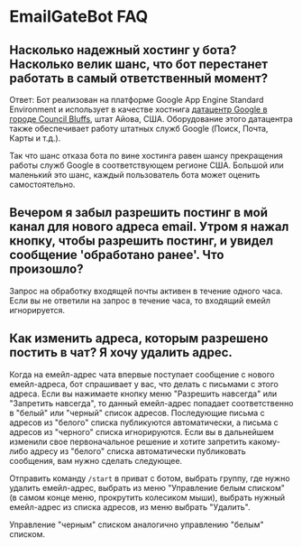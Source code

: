 # EmailGateBot FAQ

## Насколько надежный хостинг у бота? Насколько велик шанс, что бот перестанет работать в самый ответственный момент?

Ответ: Бот реализован на платформе Google App Engine Standard Environment и использует в качестве хостнига [датацентр Google в городе Council Bluffs](https://www.google.com/about/datacenters/inside/locations/council-bluffs/), штат Айова, США. Оборудование этого датацентра также обеспечивает работу штатных служб Google (Поиск, Почта, Карты и т.д.).

Так что шанс отказа бота по вине хостинга равен шансу прекращения работы служб Google в соответствующем регионе США. Большой или маленький это шанс, каждый пользователь бота может оценить самостоятельно.

## Вечером я забыл разрешить постинг в мой канал для нового адреса email. Утром я нажал кнопку, чтобы разрешить постинг, и увидел сообщение 'обработано ранее'. Что произошло?

Запрос на обработку входящей почты активен в течение одного часа. Если вы не ответили на запрос в течение часа, то входящий емейл игнорируется.

## Как изменить адреса, которым разрешено постить в чат? Я хочу удалить адрес.

Когда на емейл-адрес чата впервые поступает сообщение с нового емейл-адреса, бот спрашивает у вас, что делать с письмами с этого адреса. Если вы нажимаете кнопку меню "Разрешить навсегда" или "Запретить навсегда", то данный емейл-адрес попадает соответственно в "белый" или "черный" список адресов. Последующие письма с адресов из "белого" списка публикуются автоматически, а письма с адресов из "черного" списка игнорируются. Если вы в дальнейшем изменили свое первоначальное решение и хотите запретить какому-либо адресу из "белого" списка автоматически публиковать сообщения, вам нужно сделать следующее.

Отправить команду `/start` в приват с ботом, выбрать группу, где нужно удалить емейл-адрес, выбрать из меню "Управление белым списком" (в самом конце меню, прокрутить колесиком мыши), выбрать нужный емейл-адрес из списка адресов, из меню выбрать "Удалить".

Управление "черным" списком аналогично управлению "белым" списком.
